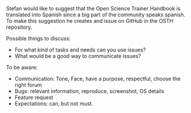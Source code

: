 Stefan would like to suggest that the Open Science Trainer Handbook is translated into Spanish since a big part of the community speaks spanish. To make this suggestion he creates and issue on GitHub in the OSTH repository.

Possible things to discuss:

- For what kind of tasks and needs can you use issues?
- What would be a good way to communicate issues?

To be aware:
* Communication: Tone, Face, have a purpose, respectful, choose the right forum
* Bugs: relevant information, reproduce, screenshot, OS details
* Feature request
* Expectations: can, but not must.
